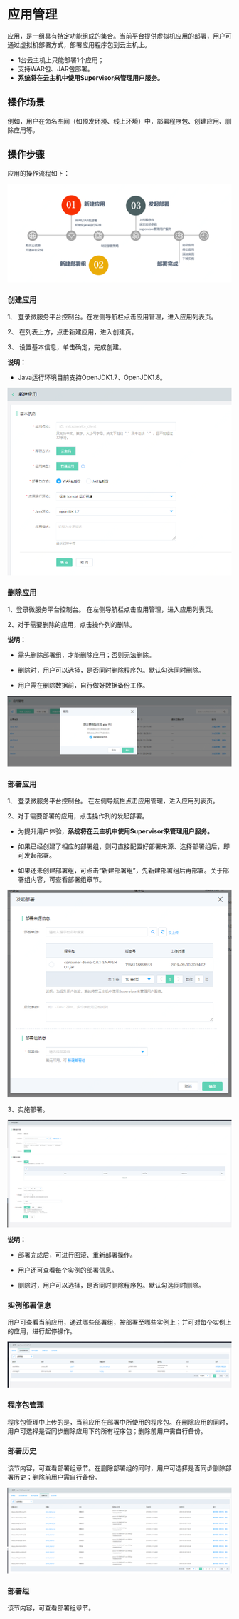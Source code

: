 #  应用管理
应用，是一组具有特定功能组成的集合。当前平台提供虚拟机应用的部署，用户可通过虚拟机部署方式，部署应用程序包到云主机上。

- 1台云主机上只能部署1个应用；
- 支持WAR包、JAR包部署。
- **系统将在云主机中使用Supervisor来管理用户服务。**


## 操作场景

例如，用户在命名空间（如预发环境、线上环境）中，部署程序包、创建应用、删除应用等。

## 操作步骤

应用的操作流程如下：

![](../../../../../image/Internet-Middleware/JD-Distributed-Service-Framework/app-flow.png)



### 创建应用

1、	登录微服务平台控制台。在左侧导航栏点击应用管理，进入应用列表页。

2、	在列表上方，点击新建应用，进入创建页。

3、	设置基本信息，单击确定，完成创建。

**说明：**

-  Java运行环境目前支持OpenJDK1.7、OpenJDK1.8。


![](../../../../../image/Internet-Middleware/JD-Distributed-Service-Framework/app-create-1.png)


### 删除应用

1、登录微服务平台控制台。	在左侧导航栏点击应用管理，进入应用列表页。

2、对于需要删除的应用，点击操作列的删除。


**说明：**

- 需先删除部署组，才能删除应用；否则无法删除。

- 删除时，用户可以选择，是否同时删除程序包。默认勾选同时删除。

- 用户需在删除数据前，自行做好数据备份工作。


![](../../../../../image/Internet-Middleware/JD-Distributed-Service-Framework/app-del-1.png)


### 部署应用

1、 登录微服务平台控制台。	在左侧导航栏点击应用管理，进入应用列表页。

2、对于需要部署的应用，点击操作列的发起部署。

- 为提升用户体验，**系统将在云主机中使用Supervisor来管理用户服务。**

- 如果已经创建了相应的部署组，则可直接配置好部署来源、选择部署组后，即可发起部署。

- 如果还未创建部署组，可点击“新建部署组”，先新建部署组后再部署。关于部署组内容，可查看部署组章节。

![](../../../../../image/Internet-Middleware/JD-Distributed-Service-Framework/app-fqbs.png)


3、实施部署。

![](../../../../../image/Internet-Middleware/JD-Distributed-Service-Framework/bsz-xj.png)

**说明：**

- 部署完成后，可进行回滚、重新部署操作。

- 用户还可查看每个实例的部署信息。

- 删除时，用户可以选择，是否同时删除程序包。默认勾选同时删除。


### 实例部署信息

用户可查看当前应用，通过哪些部署组，被部署至哪些实例上；并可对每个实例上的应用，进行起停操作。

![](../../../../../image/Internet-Middleware/JD-Distributed-Service-Framework/app-slbsxx.png)


### 程序包管理

程序包管理中上传的是，当前应用在部署中所使用的程序包。在删除应用的同时，用户可选择是否同步删除应用下的所有程序包；删除前用户需自行备份。



### 部署历史

该节内容，可查看部署组章节。在删除部署组的同时，用户可选择是否同步删除部署历史；删除前用户需自行备份。

![](../../../../../image/Internet-Middleware/JD-Distributed-Service-Framework/app-bsz-history-list.png)


### 部署组

该节内容，可查看部署组章节。


